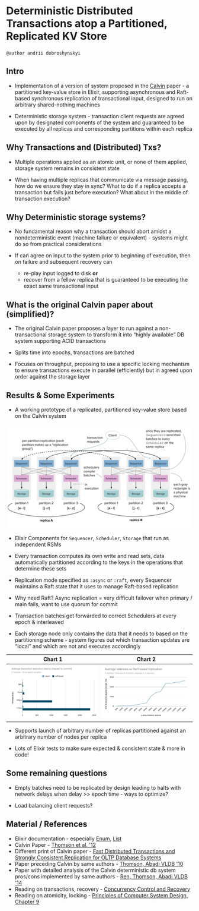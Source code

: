 # Deterministic Distributed Transactions atop a Partitioned, Replicated KV Store

`@author andrii dobroshynskyi`

## Intro

- Implementation of a version of system proposed in the [Calvin](http://cs.yale.edu/homes/thomson/publications/calvin-sigmod12.pdf) paper - a partitioned key-value store in Elixir, supporting asynchronous and Raft-based synchronous replication of transactional input, designed to run on arbitrary shared-nothing machines

- Deterministic storage system - transaction client requests are agreed upon by designated components of the system and guaranteed to be executed by all replicas and corresponding partitions within each replica

## Why Transactions and (Distributed) Txs?

- Multiple operations applied as an atomic unit, or none of them applied, storage system remains in consistent state

- When having multiple replicas that communicate via message passing, how do we ensure they stay in sync? What to do if a replica accepts a transaction but fails just before execution? What about in the middle of transaction execution?

## Why Deterministic storage systems?

- No fundamental reason why a transaction should abort amidst a nondeterministic event (machine failure or equivalent) - systems might do so from practical considerations

- If can agree on input to the system prior to beginning of execution, then on failure and subsequent recovery can
    - re-play input logged to disk __or__
    - recover from a fellow replica that is guaranteed to be executing the exact same transactional input

## What is the original Calvin paper about (simplified)?

- The original Calvin paper proposes a layer to run against a non-transactional storage system to transform it into “highly available” DB system supporting ACID transactions

- Splits time into epochs, transactions are batched

- Focuses on throughput, proposing to use a specific locking mechanism to ensure transactions execute in parallel (efficiently) but in agreed upon order against the storage layer

## Results & Some Experiments

- A working prototype of a replicated, partitioned key-value store based on the Calvin system

![diagram](docs/diagram.jpg)

- Elixir Components for `Sequencer`, `Scheduler`, `Storage` that run as independent RSMs

- Every transaction computes its own write and read sets, data automatically partitioned according to the keys in the operations that determine these sets

- Replication mode specified as `:async` or `:raft`, every Sequencer maintains a Raft state that it uses to manage Raft-based replication

- Why need Raft? Async replication = very difficult failover when primary / main fails, want to use quorum for commit

- Transaction batches get forwarded to correct Schedulers at every epoch & interleaved

- Each storage node only contains the data that it needs to based on the partitioning scheme - system figures out which transaction updates are “local” and which are not and executes accordingly

| Chart 1                   | Chart 2                   |
|:-------------------------:|:-------------------------:|
|![chart1](docs/chart1.png)|![chart2](docs/chart2.png)|


- Supports launch of arbitrary number of replicas partitioned against an arbitrary number of nodes per replica

- Lots of Elixir tests to make sure expected & consistent state & more in code!

## Some remaining questions

- Empty batches need to be replicated by design leading to halts with network delays when delay >> epoch time - ways to optimize?

- Load balancing client requests?

## Material / References

- Elixir documentation - especially [Enum](https://hexdocs.pm/elixir/Enum.html), [List](https://hexdocs.pm/elixir/List.html)
- Calvin Paper - [Thomson et al. '12](http://cs.yale.edu/homes/thomson/publications/calvin-sigmod12.pdf)
- Different print of Calvin paper - [Fast Distributed Transactions and Strongly Consistent Replication for OLTP Database Systems](http://www.cs.umd.edu/~abadi/papers/calvin-tods14.pdf)
- Paper preceding Calvin by same authors - [Thomson, Abadi VLDB '10](http://www.cs.umd.edu/~abadi/papers/determinism-vldb10.pdf)
- Paper with detailed analysis of the Calvin deterministic db system pros/cons implemented by same authors - [Ren, Thomson, Abadi VLDB '14](http://www.vldb.org/pvldb/vol7/p821-ren.pdf)
- Reading on transactions, recovery - [Concurrency Control and Recovery](https://dsf.berkeley.edu/cs262/2005/ccandr.pdf)
- Reading on atomicity, locking - [Principles of Computer System Design, Chapter 9](https://ocw.mit.edu/resources/res-6-004-principles-of-computer-system-design-an-introduction-spring-2009/online-textbook/atomicity_open_5_0.pdf)